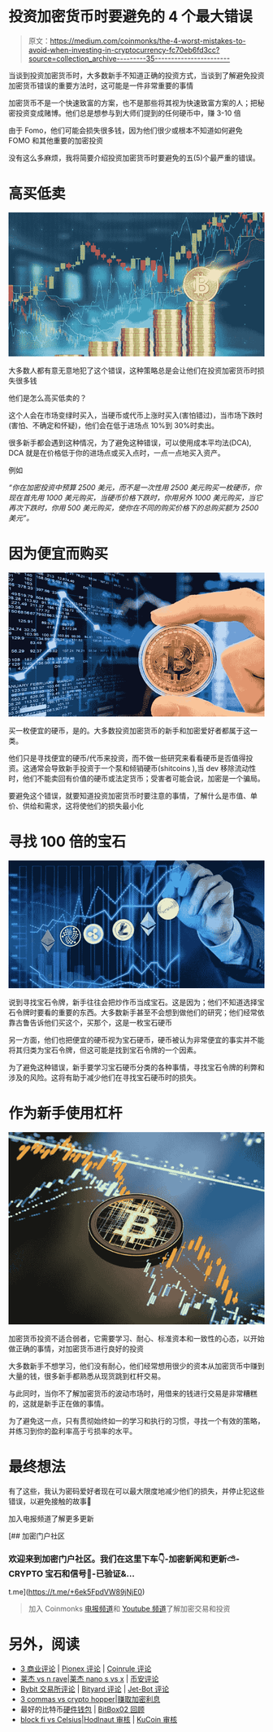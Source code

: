# 投资加密货币时要避免的 4 个最大错误

> 原文：<https://medium.com/coinmonks/the-4-worst-mistakes-to-avoid-when-investing-in-cryptocurrency-fc70eb6fd3cc?source=collection_archive---------35----------------------->

当谈到投资加密货币时，大多数新手不知道正确的投资方式，当谈到了解避免投资加密货币错误的重要方法时，这可能是一件非常重要的事情

加密货币不是一个快速致富的方案，也不是那些将其视为快速致富方案的人；把秘密投资变成赌博。他们总是想参与到大师们提到的任何硬币中，赚 3-10 倍

由于 Fomo，他们可能会损失很多钱，因为他们很少或根本不知道如何避免 FOMO 和其他重要的加密投资

没有这么多麻烦，我将简要介绍投资加密货币时要避免的五(5)个最严重的错误。

# 高买低卖

![](img/3697e8577e6ada28e1c50e9d78b7d7d1.png)

大多数人都有意无意地犯了这个错误，这种策略总是会让他们在投资加密货币时损失很多钱

他们是怎么高买低卖的？

这个人会在市场变绿时买入，当硬币或代币上涨时买入(害怕错过)，当市场下跌时(害怕、不确定和怀疑)，他们会在低于进场点 10%到 30%时卖出。

很多新手都会遇到这种情况，为了避免这种错误，可以使用成本平均法(DCA), DCA 就是在价格低于你的进场点或买入点时，一点一点地买入资产。

例如

*“你在加密投资中预算 2500 美元，而不是一次性用 2500 美元购买一枚硬币，你现在首先用 1000 美元购买，当硬币价格下跌时，你用另外 1000 美元购买，当它再次下跌时，你用 500 美元购买，使你在不同的购买价格下的总购买额为 2500 美元”。*

# 因为便宜而购买

![](img/c8fc8f6a7f11fa35386a89b983cf7101.png)

买一枚便宜的硬币，是的。大多数投资加密货币的新手和加密爱好者都属于这一类。

他们只是寻找便宜的硬币/代币来投资，而不做一些研究来看看硬币是否值得投资。这通常会导致新手投资于一个泵和倾销硬币(shitcoins ),当 dev 移除流动性时，他们不能卖回有价值的硬币或法定货币；受害者可能会说，加密是一个骗局。

要避免这个错误，就要知道投资加密货币时要注意的事情，了解什么是市值、单价、供给和需求，这将使他们的损失最小化

# 寻找 100 倍的宝石

![](img/b2801d70b7f8cdf736b7dd8a2b3e8813.png)

说到寻找宝石令牌，新手往往会把炒作币当成宝石。这是因为；他们不知道选择宝石令牌时要看的重要的东西。大多数新手甚至不会想到做他们的研究；他们经常依靠古鲁告诉他们买这个，买那个，这是一枚宝石硬币

另一方面，他们也把便宜的硬币视为宝石硬币，硬币被认为非常便宜的事实并不能将其归类为宝石令牌，但这可能是找到宝石令牌的一个因素。

为了避免这种错误，新手要学习宝石硬币分类的各种事情，寻找宝石令牌的利弊和涉及的风险。这将有助于减少他们在寻找宝石硬币时的损失。

# 作为新手使用杠杆

![](img/ee84c632b671cb9b0dede268e9bc243b.png)

加密货币投资不适合弱者，它需要学习、耐心、标准资本和一致性的心态，以开始做正确的事情，对加密货币进行良好的投资

大多数新手不想学习，他们没有耐心，他们经常想用很少的资本从加密货币中赚到大量的钱，很多新手都熟悉从现货跳到杠杆交易。

与此同时，当你不了解加密货币的波动市场时，用借来的钱进行交易是非常糟糕的，这就是新手正在做的事情。

为了避免这一点，只有贯彻始终如一的学习和执行的习惯，寻找一个有效的策略，并练习到你的盈利率高于亏损率的水平。

# 最终想法

有了这些，我认为密码爱好者现在可以最大限度地减少他们的损失，并停止犯这些错误，以避免接触的故事🤝

加入电报频道了解更多更新

[](https://t.me/+6ek5FpdVW89jNjE0) [## 加密门户社区

### 欢迎来到加密门户社区。我们在这里下车👇-加密新闻和更新⛅-CRYPTO 宝石和信号🚥-已验证&…

t.me](https://t.me/+6ek5FpdVW89jNjE0) 

> 加入 Coinmonks [电报频道](https://t.me/coincodecap)和 [Youtube 频道](https://www.youtube.com/c/coinmonks/videos)了解加密交易和投资

# 另外，阅读

*   [3 商业评论](/coinmonks/3commas-review-an-excellent-crypto-trading-bot-2020-1313a58bec92) | [Pionex 评论](https://coincodecap.com/pionex-review-exchange-with-crypto-trading-bot) | [Coinrule 评论](/coinmonks/coinrule-review-2021-a-beginner-friendly-crypto-trading-bot-daf0504848ba)
*   [莱杰 vs n rave](/coinmonks/ledger-vs-ngrave-zero-7e40f0c1d694)|[莱杰 nano s vs x](/coinmonks/ledger-nano-s-vs-x-battery-hardware-price-storage-59a6663fe3b0) | [币安评论](/coinmonks/binance-review-ee10d3bf3b6e)
*   [Bybit 交易所评论](/coinmonks/bybit-exchange-review-dbd570019b71) | [Bityard 评论](https://coincodecap.com/bityard-reivew) | [Jet-Bot 评论](https://coincodecap.com/jet-bot-review)
*   [3 commas vs crypto hopper](/coinmonks/3commas-vs-pionex-vs-cryptohopper-best-crypto-bot-6a98d2baa203)|[赚取加密利息](/coinmonks/earn-crypto-interest-b10b810fdda3)
*   最好的比特币[硬件钱包](/coinmonks/hardware-wallets-dfa1211730c6) | [BitBox02 回顾](/coinmonks/bitbox02-review-your-swiss-bitcoin-hardware-wallet-c36c88fff29)
*   [block fi vs Celsius](/coinmonks/blockfi-vs-celsius-vs-hodlnaut-8a1cc8c26630)|[Hodlnaut 审核](/coinmonks/hodlnaut-review-best-way-to-hodl-is-to-earn-interest-on-your-bitcoin-6658a8c19edf) | [KuCoin 审核](https://coincodecap.com/kucoin-review)